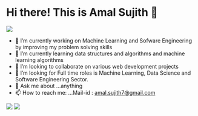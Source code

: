 # Hi there! This is Amal Sujith 👋
![](https://komarev.com/ghpvc/?username=AmalSujith7)

- 🔭 I’m currently working on Machine Learning and Sofware Engineering by improving my problem solving skills
- 🌱 I’m currently learning data structures and algorithms and machine learning algorithms
- 👯 I’m looking to collaborate on various web development projects
- 🤔 I’m looking for Full time roles is Machine Learning, Data Science and Software Engineering Sector.
- 💬 Ask me about ...anything
- 📫 How to reach me: ...Mail-id : amal.sujith7@gmail.com

<img src="https://github-readme-stats.vercel.app/api?username=AmalSujith7&&show_icons=true&title_color=ffffff&icon_color=bb2acf&text_color=daf7dc&bg_color=151515">
<img src="https://github-readme-stats.vercel.app/api/top-langs/?username=AmalSujith7&theme=dark&hide_langs_below=1">
